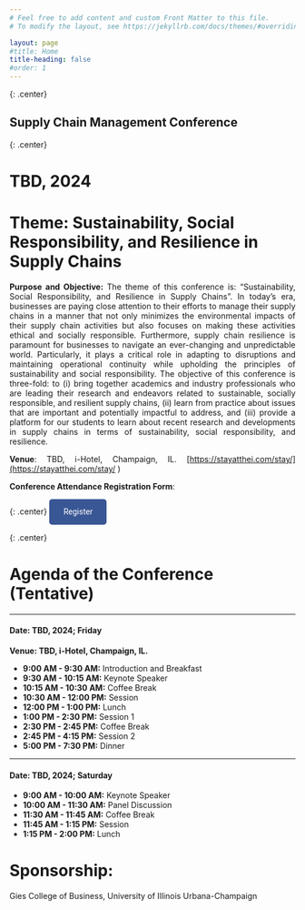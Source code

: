```yaml
---
# Feel free to add content and custom Front Matter to this file.
# To modify the layout, see https://jekyllrb.com/docs/themes/#overriding-theme-defaults

layout: page
#title: Home
title-heading: false
#order: 1
---
```



<style>
.center {
  text-align: center;
}

.right {
  text-align: right;
}

.left {
  text-align: left;
}

.justify {
  text-align: justify;
}

p {
  text-align: justify;
  /* Additional styling properties for paragraphs */
}

ul, ol {
  text-align: justify;
  /* Additional styling properties for lists */
}
</style>

{: .center}
## Supply Chain Management Conference

{: .center}
# TBD, 2024

# **Theme:** Sustainability, Social Responsibility, and Resilience in Supply Chains

**Purpose and Objective:** The theme of this conference is: “Sustainability, Social Responsibility, and Resilience in Supply Chains”. In today’s era, businesses are paying close attention to their efforts to manage their supply chains in a manner that not only minimizes the environmental impacts of their supply chain activities but also focuses on making these activities ethical and socially responsible. Furthermore, supply chain resilience is paramount for businesses to navigate an ever-changing and unpredictable world. Particularly, it plays a critical role in adapting to disruptions and maintaining operational continuity while upholding the principles of sustainability and social responsibility. The objective of this conference is three-fold: to (i) bring together academics and industry professionals who are leading their research and endeavors related to sustainable, socially responsible, and resilient supply chains, (ii) learn from practice about issues that are important and potentially impactful to address, and (iii) provide a platform for our students to learn about recent research and developments in supply chains in terms of sustainability, social responsibility, and resilience.


**Venue**: TBD, i-Hotel, Champaign, IL. [https://stayatthei.com/stay/](https://stayatthei.com/stay/ )

**Conference Attendance Registration Form**:

{: .center}
<a href="TBD" style="display: inline-block; padding: 12px 25px; background-color: #3A5795; color: #FFFFFF; text-decoration: none; border-radius: 5px; font-family: 'Roboto', sans-serif; text-align: center; line-height: 1.5;">Register</a>


{: .center}
# Agenda of the Conference (Tentative)

---

#### **Date: TBD, 2024; Friday**
**Venue: TBD, i-Hotel, Champaign, IL.**

- **9:00 AM - 9:30 AM:** Introduction and Breakfast
- **9:30 AM - 10:15 AM:** Keynote Speaker
- **10:15 AM - 10:30 AM:** Coffee Break
- **10:30 AM - 12:00 PM:** Session
- **12:00 PM - 1:00 PM:** Lunch
- **1:00 PM - 2:30 PM:** Session 1
- **2:30 PM - 2:45 PM:** Coffee Break
- **2:45 PM - 4:15 PM:** Session 2
- **5:00 PM - 7:30 PM:** Dinner

---

#### **Date: TBD, 2024; Saturday**

- **9:00 AM - 10:00 AM:** Keynote Speaker
- **10:00 AM - 11:30 AM:** Panel Discussion
- **11:30 AM - 11:45 AM:** Coffee Break
- **11:45 AM - 1:15 PM:** Session
- **1:15 PM - 2:00 PM:** Lunch


# **Sponsorship**: 

Gies College of Business, University of Illinois Urbana-Champaign